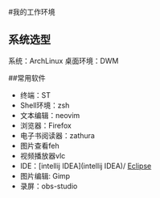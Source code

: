 #我的工作环境

## 系统选型

系统：ArchLinux
桌面环境：DWM

##常用软件
- 终端：ST
- Shell环境：zsh
- 文本编辑：neovim
- 浏览器：Firefox
- 电子书阅读器：zathura
- 图片查看feh
- 视频播放器vlc
- IDE：[intellij IDEA](intellij IDEA)/ [Eclipse](Eclipse)
- 图片编辑: Gimp
- 录屏：obs-studio
